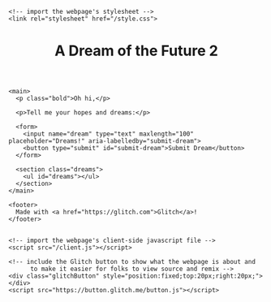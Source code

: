 <!-- This is a static file -->
<!-- served from your routes in server.js -->

<!-- You might want to try something fancier: -->
<!-- html/nunjucks docs: https://mozilla.github.io/nunjucks/ -->
<!-- pug: https://pugjs.org/ -->
<!-- haml: http://haml.info/ -->
<!-- hbs(handlebars): http://handlebarsjs.com/ -->

<!DOCTYPE html>
<html lang="en">
  <head>
    <title>Welcome to Glitch!</title>
    <meta name="description" content="A cool thing made with Glitch">
    <link id="favicon" rel="icon" href="https://glitch.com/edit/favicon-app.ico" type="image/x-icon">
    <meta charset="utf-8">
    <meta http-equiv="X-UA-Compatible" content="IE=edge">
    <meta name="viewport" content="width=device-width, initial-scale=1">

    <!-- import the webpage's stylesheet -->
    <link rel="stylesheet" href="/style.css">
  </head>
  <body>
    <header>
      <h1>
        A Dream of the Future 2
      </h1>
    </header>

    <main>
      <p class="bold">Oh hi,</p>
      
      <p>Tell me your hopes and dreams:</p>
      
      <form>
        <input name="dream" type="text" maxlength="100" placeholder="Dreams!" aria-labelledby="submit-dream">
        <button type="submit" id="submit-dream">Submit Dream</button>
      </form>
      
      <section class="dreams">
        <ul id="dreams"></ul>
      </section>
    </main>

    <footer>
      Made with <a href="https://glitch.com">Glitch</a>!
    </footer>
    
    
    <!-- import the webpage's client-side javascript file -->
    <script src="/client.js"></script>

    <!-- include the Glitch button to show what the webpage is about and
          to make it easier for folks to view source and remix -->
    <div class="glitchButton" style="position:fixed;top:20px;right:20px;"></div>
    <script src="https://button.glitch.me/button.js"></script>

  </body>
</html>

